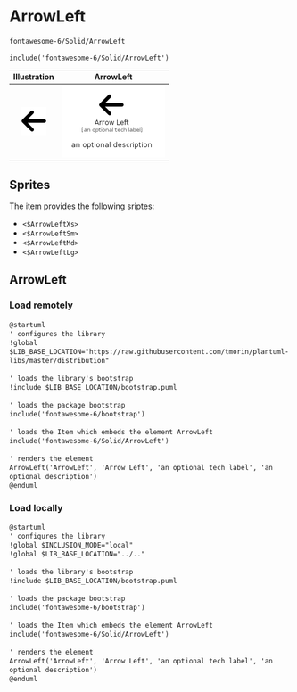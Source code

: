 # ArrowLeft


```text
fontawesome-6/Solid/ArrowLeft
```

```text
include('fontawesome-6/Solid/ArrowLeft')
```



| Illustration | ArrowLeft |
| :---: | :---: |
| ![illustration for Illustration](../../fontawesome-6/Solid/ArrowLeft.png) | ![illustration for ArrowLeft](../../fontawesome-6/Solid/ArrowLeft.Local.png) |



## Sprites
The item provides the following sriptes:

- `<$ArrowLeftXs>`
- `<$ArrowLeftSm>`
- `<$ArrowLeftMd>`
- `<$ArrowLeftLg>`





## ArrowLeft

### Load remotely
```plantuml
@startuml
' configures the library
!global $LIB_BASE_LOCATION="https://raw.githubusercontent.com/tmorin/plantuml-libs/master/distribution"

' loads the library's bootstrap
!include $LIB_BASE_LOCATION/bootstrap.puml

' loads the package bootstrap
include('fontawesome-6/bootstrap')

' loads the Item which embeds the element ArrowLeft
include('fontawesome-6/Solid/ArrowLeft')

' renders the element
ArrowLeft('ArrowLeft', 'Arrow Left', 'an optional tech label', 'an optional description')
@enduml
```

### Load locally
```plantuml
@startuml
' configures the library
!global $INCLUSION_MODE="local"
!global $LIB_BASE_LOCATION="../.."

' loads the library's bootstrap
!include $LIB_BASE_LOCATION/bootstrap.puml

' loads the package bootstrap
include('fontawesome-6/bootstrap')

' loads the Item which embeds the element ArrowLeft
include('fontawesome-6/Solid/ArrowLeft')

' renders the element
ArrowLeft('ArrowLeft', 'Arrow Left', 'an optional tech label', 'an optional description')
@enduml
```

